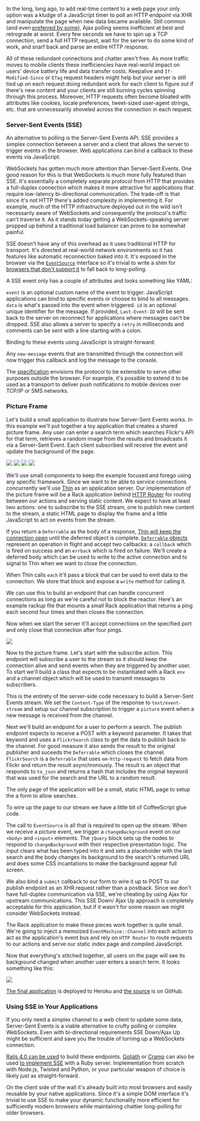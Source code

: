 In the long, long ago, to add real-time content to a web page your only option
was a kludge of a JavaScript timer to poll an HTTP endpoint via XHR and
manipulate the page when new data became available. Still common (and even
[preferred by some](https://twitter.com/dhh/status/251005914344222720)), Ajax
polling seems inefficient at best and retrograde at worst. Every few seconds
we have to spin up a TCP connection, send a full HTTP request, wait for the
server to do some kind of work, and snarf back and parse an entire HTTP response.

All of these redundant connections and chatter aren't free. As more traffic
moves to mobile clients these inefficiencies have real-world impact on users'
device battery life and data transfer costs. Keepalive and `If-Modified-Since`
or `ETag` request headers might help but your server is still tied up on each
request doing redundant work for each client to figure out if there's new
content and your clients are still burning cycles spinning through this
process. Moreover, HTTP requests often become bloated with attributes like
cookies, locale preferences, tweet-sized user-agent strings, etc. that are
unnecessarily shoveled across the connection in each request.

### Server-Sent Events (SSE)

An alternative to polling is the Server-Sent Events API. SSE provides a
simplex connection between a server and a client that allows the server to
trigger events in the browser. Web applications can bind a callback to these
events via JavaScript.

WebSockets has gotten much more attention than Server-Sent Events. One good
reason for this is that WebSockets is much more fully featured than SSE.
It's essentially a completely separate protocol from HTTP that provides a
full-duplex connection which makes it more attractive for applications that
require low-latency bi-directional communication. The trade-off is that since
it's not HTTP there's added complexity in implementing it. For example,
much of the HTTP infrastructure deployed out in the wild isn't necessarily
aware of WebSockets and consequently the protocol's traffic can't traverse it.
As it stands today getting a WebSockets-speaking server propped up behind a
traditional load balancer can prove to be somewhat painful.

SSE doesn't have any of this overhead as it uses traditional HTTP for transport.
It's directed at real-world network environments so it has features like
automatic reconnection baked into it. It's exposed in the browser via the
[`EventSource`](https://developer.mozilla.org/en-US/docs/Server-sent_events/EventSource)
interface so it's trivial to write a shim for [browsers that don't support it](http://en.wikipedia.org/wiki/Server-sent_events#Web_browsers) to fall back to long-polling.

A SSE event only has a couple of attributes and looks something like YAML:

<script src="https://gist.github.com/3931911.js?file=gistfile1.yml"></script>

`event` is an optional custom name of the event to trigger. JavaScript
applications can bind to specific events or choose to bind to all messages.
`data` is what's passed into the event when triggered. `id` is an optional
unique identifier for the message. If provided, `Last-Event-ID` will be sent
back to the server on reconnect for applications where messages can't be
dropped. SSE also allows a server to specify a `retry` in milliseconds and 
comments can be sent with a line starting with a colon.

Binding to these events using JavaScript is straight-forward:

<script src="https://gist.github.com/3931911.js?file=bind.js"></script>

Any `new-message` events that are transmitted through the connection will now
trigger this callback and log the message to the console.

The [specification](http://www.w3.org/TR/eventsource/) envisions the protocol
to be extensible to serve other purposes outside the browser. For example,
it's possible to extend it to be used as a transport to deliver push
notifications to mobile devices over TCP/IP or SMS networks.

### Picture Frame

Let's build a small application to illustrate how Server-Sent Events works.
In this example we'll put together a toy application that creates a shared picture
frame. Any user can enter a search term which searches Flickr's API for that
term, retrieves a random image from the results and broadcasts it via a
Server-Sent Event. Each client subscribed will receive the event and update the
background of the page.

![](/images/server-sent-events/sushi.png)
![](/images/server-sent-events/pumpkin.png)
![](/images/server-sent-events/ice-cream.png)
![](/images/server-sent-events/clownfish.png)

We'll use small components to keep the example focused and forego using any
specific framework. Since we want to be able to service connections
concurrently we'll use [Thin](http://code.macournoyer.com/thin/) as an
application server. Our implementation of the picture frame will be a Rack
application behind [HTTP Router](https://github.com/joshbuddy/http_router) for
routing between our actions and serving static content. We expect to have at
least two actions: one to subscribe to the SSE stream, one to publish new
content to the stream, a static HTML page to display the frame and a little
JavaScript to act on events from the stream.

If you return a `Deferrable` as the body of a response, [Thin will keep the
connection open](https://github.com/macournoyer/thin/blob/master/lib/thin/connection.rb#L115) until the deferred object is complete. [`Deferrable`
objects](http://eventmachine.rubyforge.org/docs/DEFERRABLES.html) represent an
operation in flight and accept two callbacks: a `callback` which is fired on
success and an `errback` which is fired on failure. We'll create a deferred
body which can be used to write to the active connection and to signal to Thin
when we want to close the connection.

<script src="https://gist.github.com/3928474.js?file=body.rb"></script>

When Thin calls `each` it'll pass a block that can be used to emit data to
the connection. We store that block and expose a `write` method for
calling it.

We can use this to build an endpoint that can handle concurrent connections
as long as we're careful not to block the reactor. Here's an example
rackup file that mounts a small Rack application that returns a ping each second
four times and then closes the connection.

<script src="https://gist.github.com/3928474.js?file=example.ru"></script>

Now when we start the server it'll accept connections on the specified port
and only close that connection after four pings.

<script src="https://gist.github.com/3928474.js?file=start.txt"></script>

![](/images/server-sent-events/curl.gif)

Now to the picture frame. Let's start with the subscribe action. This endpoint
will subscribe a user to the stream so it should keep the connection alive and
send events when they are triggered by another user. To start we'll build
a class that expects to be instantiated with a Rack `env` and a channel object
which will be used to transmit messages to subscribers.

<script src="https://gist.github.com/3928474.js?file=subscribe.rb"></script>

This is the entirety of the server-side code necessary to build a Server-Sent
Events stream. We set the `Content-Type` of the response to `text/event-stream`
and setup our channel subscription to trigger a `picture` event when a new
message is received from the channel.

Next we'll build an endpoint for a user to perform a search. The publish
endpoint expects to receive a POST with a keyword parameter. It takes that
keyword and uses a `FlickrSearch` class to get the data to publish back to the
channel. For good measure it also sends the result to the original publisher
and suceeds the `Deferrable` which closes the channel. `FlickrSearch` is a
`Deferrable` that uses `em-http-request` to fetch data from Flickr and return
the result asynchronously. The result is an object that responds to `to_json`
and returns a hash that includes the original keyword that was used for the
search and the URL to a random result.

<script src="https://gist.github.com/3928474.js?file=publish.rb"></script>

The only page of the application will be a small, static HTML page to setup
the a form to allow searches.

<script src="https://gist.github.com/3928474.js?file=index.html"></script>

To wire up the page to our stream we have a little bit of CoffeeScript glue
code.

<script src="https://gist.github.com/3928474.js?file=application.coffee"></script>

The call to `EventSource` is all that is required to open up the stream.  When
we receive a picture event, we trigger a `changeBackground` event on our
`<body>` and `<input>` elements. The `jQuery` block sets up the nodes to
respond to `changeBackground` with their respective presentation logic. The
input clears what has been typed into it and sets a placeholder with the last
search and the body changes its background to the search's returned URL and
does some CSS incantations to make the background appear full screen.

We also bind a `submit` callback to our form to wire it up to POST to our
publish endpoint as an XHR request rather than a postback. Since we don't have
full-duplex communication via SSE, we're cheating by using Ajax for upstream
communications. This SSE Down/ Ajax Up approach is completely acceptable for
this application, but if it wasn't for some reason we might consider
WebSockets instead.

The Rack application to make these pieces work together is quite small. We're
going to inject a memoized `EventMachine::Channel` into each action to act as
the application's event bus and rely on `HTTP Router` to route requests to our
actions and serve our static index page and compiled JavaScript.

<script src="https://gist.github.com/3928474.js?file=picture_frame.rb"></script>

Now that everything's stitched together, all users on the page will see its
background changed when another user enters a search term. It looks something
like this:

![](/images/server-sent-events/demo.gif)

[The final application](http://picture-frame.herokuapp.com) is deployed to
Heroku and [the source](http://github.com/jpignata/picture-frame) is on
GitHub.

### Using SSE in Your Applications

If you only need a simplex channel to a web client to update some data,
Server-Sent Events is a viable alternative to crufty polling or complex
WebSockets. Even with bi-directional requirements SSE Down/Ajax Up might be
sufficient and save you the trouble of turning up a WebSockets connection.

[Rails 4.0 can be used](http://tenderlovemaking.com/2012/07/30/is-it-live.html) to
build these endpoints. [Goliath](http://postrank-labs.github.com/goliath/) or
[Cramp](http://cramp.in/) can also be used [to implement SSE](http://www.html5rocks.com/en/tutorials/casestudies/sunlight_streamcongress/) with a
Ruby server. Implementation from scratch with Node.js, Twisted and Python,
or your particular weapon of choice is likely just as straight-forward.

On the client side of the wall it's already built into most browsers and
easily reusable by your native applications. Since it's a simple DOM interface
it's trivial to use SSE to make your dynamic functionality more efficient
for sufficiently modern browsers while maintaining chattier long-polling
for older browsers.
